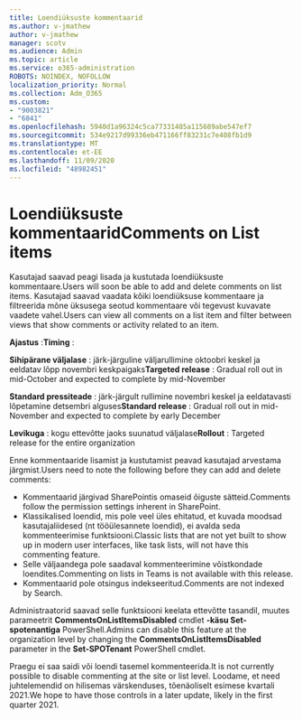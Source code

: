 ```yaml
---
title: Loendiüksuste kommentaarid
ms.author: v-jmathew
author: v-jmathew
manager: scotv
ms.audience: Admin
ms.topic: article
ms.service: o365-administration
ROBOTS: NOINDEX, NOFOLLOW
localization_priority: Normal
ms.collection: Adm_O365
ms.custom:
- "9003821"
- "6841"
ms.openlocfilehash: 5940d1a96324c5ca77331485a115689abe547ef7
ms.sourcegitcommit: 534e9217d99336eb471166ff83231c7e408fb1d9
ms.translationtype: MT
ms.contentlocale: et-EE
ms.lasthandoff: 11/09/2020
ms.locfileid: "48982451"
---
```

# <a name="comments-on-list-items"></a><span data-ttu-id="21a87-102">Loendiüksuste kommentaarid</span><span class="sxs-lookup"><span data-stu-id="21a87-102">Comments on List items</span></span>

<span data-ttu-id="21a87-103">Kasutajad saavad peagi lisada ja kustutada loendiüksuste kommentaare.</span><span class="sxs-lookup"><span data-stu-id="21a87-103">Users will soon be able to add and delete comments on list items.</span></span> <span data-ttu-id="21a87-104">Kasutajad saavad vaadata kõiki loendiüksuse kommentaare ja filtreerida mõne üksusega seotud kommentaare või tegevust kuvavate vaadete vahel.</span><span class="sxs-lookup"><span data-stu-id="21a87-104">Users can view all comments on a list item and filter between views that show comments or activity related to an item.</span></span>

<span data-ttu-id="21a87-105">**Ajastus** :</span><span class="sxs-lookup"><span data-stu-id="21a87-105">**Timing** :</span></span>

<span data-ttu-id="21a87-106">**Sihipärane väljalase** : järk-järguline väljarullimine oktoobri keskel ja eeldatav lõpp novembri keskpaigaks</span><span class="sxs-lookup"><span data-stu-id="21a87-106">**Targeted release** : Gradual roll out in mid-October and expected to complete by mid-November</span></span>

<span data-ttu-id="21a87-107">**Standard pressiteade** : järk-järgult rullimine novembri keskel ja eeldatavasti lõpetamine detsembri alguses</span><span class="sxs-lookup"><span data-stu-id="21a87-107">**Standard release** : Gradual roll out in mid-November and expected to complete by early December</span></span>

<span data-ttu-id="21a87-108">**Levikuga** : kogu ettevõtte jaoks suunatud väljalase</span><span class="sxs-lookup"><span data-stu-id="21a87-108">**Rollout** : Targeted release for the entire organization</span></span>

<span data-ttu-id="21a87-109">Enne kommentaaride lisamist ja kustutamist peavad kasutajad arvestama järgmist.</span><span class="sxs-lookup"><span data-stu-id="21a87-109">Users need to note the following before they can add and delete comments:</span></span>

- <span data-ttu-id="21a87-110">Kommentaarid järgivad SharePointis omaseid õiguste sätteid.</span><span class="sxs-lookup"><span data-stu-id="21a87-110">Comments follow the permission settings inherent in SharePoint.</span></span>
- <span data-ttu-id="21a87-111">Klassikalised loendid, mis pole veel üles ehitatud, et kuvada moodsad kasutajaliidesed (nt tööülesannete loendid), ei avalda seda kommenteerimise funktsiooni.</span><span class="sxs-lookup"><span data-stu-id="21a87-111">Classic lists that are not yet built to show up in modern user interfaces, like task lists, will not have this commenting feature.</span></span>
- <span data-ttu-id="21a87-112">Selle väljaandega pole saadaval kommenteerimine võistkondade loendites.</span><span class="sxs-lookup"><span data-stu-id="21a87-112">Commenting on lists in Teams is not available with this release.</span></span>
- <span data-ttu-id="21a87-113">Kommentaarid pole otsingus indekseeritud.</span><span class="sxs-lookup"><span data-stu-id="21a87-113">Comments are not indexed by Search.</span></span>

<span data-ttu-id="21a87-114">Administraatorid saavad selle funktsiooni keelata ettevõtte tasandil, muutes parameetrit **CommentsOnListItemsDisabled** cmdlet **-käsu Set-spotenantiga** PowerShell.</span><span class="sxs-lookup"><span data-stu-id="21a87-114">Admins can disable this feature at the organization level by changing the **CommentsOnListItemsDisabled** parameter in the **Set-SPOTenant** PowerShell cmdlet.</span></span>

<span data-ttu-id="21a87-115">Praegu ei saa saidi või loendi tasemel kommenteerida.</span><span class="sxs-lookup"><span data-stu-id="21a87-115">It is not currently possible to disable commenting at the site or list level.</span></span> <span data-ttu-id="21a87-116">Loodame, et need juhtelemendid on hilisemas värskenduses, tõenäoliselt esimese kvartali 2021.</span><span class="sxs-lookup"><span data-stu-id="21a87-116">We hope to have those controls in a later update, likely in the first quarter 2021.</span></span>
